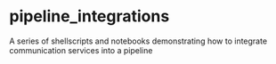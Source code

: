 # pipeline_integrations
A series of shellscripts and notebooks demonstrating how to integrate communication services into a pipeline
